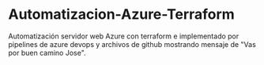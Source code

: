 # Automatizacion-Azure-Terraform
Automatización servidor web Azure con terraform e implementado por pipelines de azure devops y archivos de github mostrando mensaje de "Vas por buen camino Jose".
